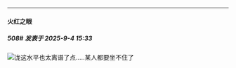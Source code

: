 ﻿
*****

####  火红之眼  
##### 508#       发表于 2025-9-4 15:33

<img src="https://static.stage1st.com/image/smiley/face2017/001.png" referrerpolicy="no-referrer">泷这水平也太离谱了点.....某人都要坐不住了

